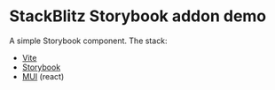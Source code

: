 # StackBlitz Storybook addon demo

A simple Storybook component. The stack:
- [Vite](https://vitejs.dev/)
- [Storybook](https://storybook.js.org/) 
- [MUI](https://mui.com/) (react)
